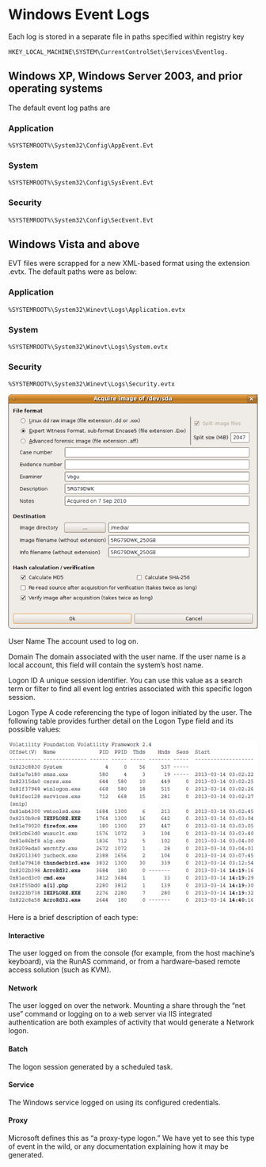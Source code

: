 # Windows Event Logs

Each log is stored in a separate file in paths specified within registry key

```text
HKEY_LOCAL_MACHINE\SYSTEM\CurrentControlSet\Services\Eventlog.
```

## Windows XP, Windows Server 2003, and prior operating systems

The default event log paths are

### Application

```text
%SYSTEMROOT%\System32\Config\AppEvent.Evt
```

### System

```text
%SYSTEMROOT%\System32\Config\SysEvent.Evt
```

### Security

```text
%SYSTEMROOT%\System32\Config\SecEvent.Evt
```

## Windows Vista and above

EVT files were scrapped for a new XML-based format using the extension .evtx. The default paths were as below:

### Application

```text
%SYSTEMROOT%\System32\Winevt\Logs\Application.evtx
```

### System

```text
%SYSTEMROOT%\System32\Winevt\Logs\System.evtx
```

### Security

```text
%SYSTEMROOT%\System32\Winevt\Logs\Security.evtx
```

![An example of event log](../.gitbook/assets/image%20%2810%29.png)

User Name The account used to log on. 

Domain The domain associated with the user name. If the user name is a local account, this field will contain the system’s host name. 

Logon ID A unique session identifier. You can use this value as a search term or filter to find all event log entries associated with this specific logon session. 

Logon Type A code referencing the type of logon initiated by the user. The following table provides further detail on the Logon Type field and its possible values:

![](../.gitbook/assets/image%20%2817%29.png)

Here is a brief description of each type:
#### Interactive 
The user logged on from the console (for example, from the host machine’s keyboard), via the RunAS command, or from a hardware-based remote access solution (such as KVM).
#### Network 
The user logged on over the network. Mounting a share through the “net use” command or logging on to a web server via IIS integrated authentication are both examples of activity that would generate a Network logon.
#### Batch 
The logon session generated by a scheduled task.
#### Service 
The Windows service logged on using its configured credentials.
#### Proxy 
Microsoft defines this as “a proxy-type logon.” We have yet to see this type of event in the wild, or any documentation explaining how it may be generated.


